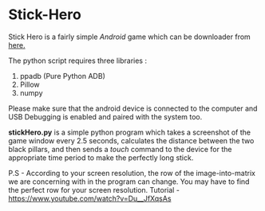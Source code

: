 # Stick-Hero
Stick Hero is a fairly simple *Android* game which can be downloader from <a target ="_blank" href="https://play.google.com/store/apps/details?id=com.ketchapp.stickhero&hl=en_IN" alt="here">here.</a>

The python script requires three libraries : 
1. ppadb (Pure Python ADB)
2. Pillow
3. numpy

Please make sure that the android device is connected to the computer and USB Debugging is enabled and paired with the system too.


**stickHero.py** is a simple python program which takes a screenshot of the game window every 2.5 seconds, calculates the distance between the two black pillars, and then sends a *touch* command to the device for the appropriate time period to make the perfectly long stick.


P.S - According to your screen resolution, the row of the image-into-matrix we are concerning with in the program
can change. You may have to find the perfect row for your screen resolution.
Tutorial - https://www.youtube.com/watch?v=Du__JfXqsAs